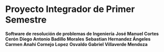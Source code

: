 # **Proyecto Integrador de Primer Semestre**
**Software de resolución de problemas de Ingeniería**
**José Manuel Cortes Cerón**
**Diego Antonio Badillo Morales**
**Sebastian Hernandez Ángeles**
**Carmen Anahi Cornejo Lopez**
**Osvaldo Gabriel Villaverde Mendoza**